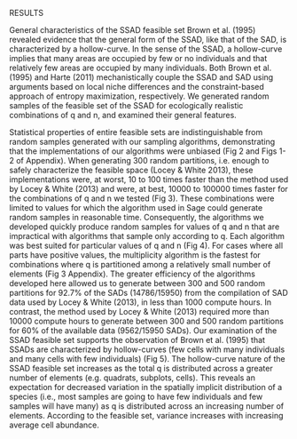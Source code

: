 RESULTS

General characteristics of the SSAD feasible setBrown et al. (1995) revealed evidence that the general form of the SSAD, like that of the SAD, is characterized by a hollow-curve. In the sense of the SSAD, a hollow-curve implies that many areas are occupied by few or no individuals and that relatively few areas are occupied by many individuals. Both Brown et al. (1995) and Harte (2011) mechanistically couple the SSAD and SAD using arguments based on local niche differences and the constraint-based approach of entropy maximization, respectively. We generated random samples of the feasible set of the SSAD for ecologically realistic combinations of q and n, and examined their general features.
Statistical properties of entire feasible sets are indistinguishable from random samples generated with our sampling algorithms, demonstrating that the implementations of our algorithms were unbiased (Fig 2 and Figs 1-2 of Appendix). When generating 300 random partitions, i.e. enough to safely characterize the feasible space (Locey & White 2013), these implementations were, at worst, 10 to 100 times faster than the method used by Locey & White (2013) and were, at best, 10000 to 100000 times faster for the combinations of q and n we tested (Fig 3). These combinations were limited to values for which the algorithm used in Sage could generate random samples in reasonable time. Consequently, the algorithms we developed quickly produce random samples for values of q and n that are impractical with algorithms that sample only according to q. Each algorithm was best suited for particular values of q and n (Fig 4). For cases where all parts have positive values, the multiplicity algorithm is the fastest for combinations where q is partitioned among a relatively small number of elements (Fig 3 Appendix).The greater efficiency of the algorithms developed here allowed us to generate between 300 and 500 random partitions for 92.7% of the SADs (14786/15950) from the compilation of SAD data used by Locey & White (2013), in less than 1000 compute hours. In contrast, the method used by Locey & White (2013) required more than 10000 compute hours to generate between 300 and 500 random partitions for 60% of the available data (9562/15950 SADs).Our examination of the SSAD feasible set supports the observation of Brown et al. (1995) that SSADs are characterized by hollow-curves (few cells with many individuals and many cells with few individuals) (Fig 5). The hollow-curve nature of the SSAD feasible set increases as the total q is distributed across a greater number of elements (e.g. quadrats, subplots, cells). This reveals an expectation for decreased variation in the spatially implicit distribution of a species (i.e., most samples are going to have few individuals and few samples will have many) as q is distributed across an increasing number of elements. According to the feasible set, variance increases with increasing average cell abundance.